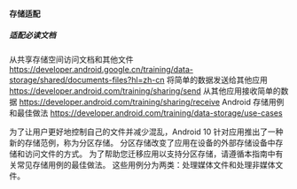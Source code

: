#### 存储适配

##### 适配必读文档

从共享存储空间访问文档和其他文件
https://developer.android.google.cn/training/data-storage/shared/documents-files?hl=zh-cn
将简单的数据发送给其他应用
https://developer.android.com/training/sharing/send
从其他应用接收简单的数据
https://developer.android.com/training/sharing/receive
Android 存储用例和最佳做法
https://developer.android.com/training/data-storage/use-cases

为了让用户更好地控制自己的文件并减少混乱，Android 10 针对应用推出了一种新的存储范例，称为分区存储。
分区存储改变了应用在设备的外部存储设备中存储和访问文件的方式。
为了帮助您迁移应用以支持分区存储，请遵循本指南中有关常见存储用例的最佳做法。
这些用例分为两类：处理媒体文件和处理非媒体文件。


